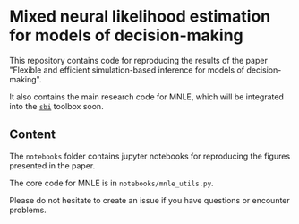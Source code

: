 # Mixed neural likelihood estimation for models of decision-making

This repository contains code for reproducing the results of the paper "Flexible and efficient simulation-based inference for models of decision-making".

It also contains the main research code for MNLE, which will be integrated into the [`sbi`](https://github.com/mackelab/sbi) toolbox soon.

## Content

The `notebooks` folder contains jupyter notebooks for reproducing the figures presented in the paper.

The core code for MNLE is in `notebooks/mnle_utils.py`.

Please do not hesitate to create an issue if you have questions or encounter problems.
